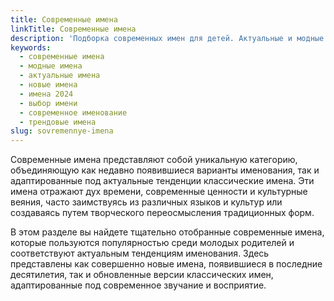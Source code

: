 ```yaml
---
title: Современные имена
linkTitle: Современные имена
description: 'Подборка современных имен для детей. Актуальные и модные варианты имен, отражающие тенденции нашего времени.'
keywords:
  - современные имена
  - модные имена
  - актуальные имена
  - новые имена
  - имена 2024
  - выбор имени
  - современное именование
  - трендовые имена
slug: sovremennye-imena
---
```


Современные имена представляют собой уникальную категорию, объединяющую как недавно появившиеся варианты именования, так и адаптированные под актуальные тенденции классические имена. Эти имена отражают дух времени, современные ценности и культурные веяния, часто заимствуясь из различных языков и культур или создаваясь путем творческого переосмысления традиционных форм.

В этом разделе вы найдете тщательно отобранные современные имена, которые пользуются популярностью среди молодых родителей и соответствуют актуальным тенденциям именования. Здесь представлены как совершенно новые имена, появившиеся в последние десятилетия, так и обновленные версии классических имен, адаптированные под современное звучание и восприятие.
